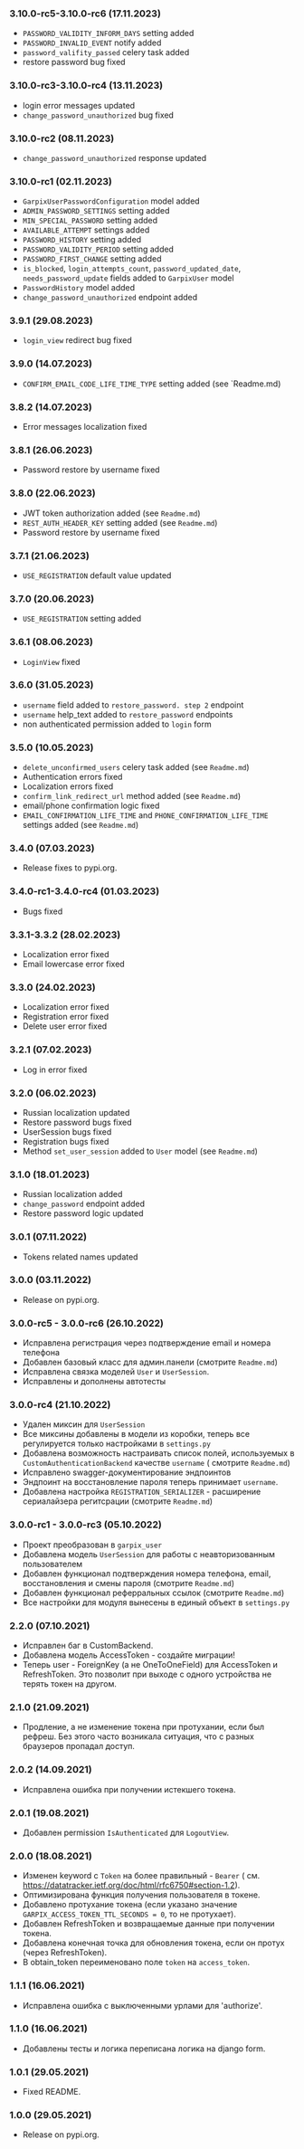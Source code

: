 ### 3.10.0-rc5-3.10.0-rc6 (17.11.2023)

- `PASSWORD_VALIDITY_INFORM_DAYS` setting added
- `PASSWORD_INVALID_EVENT` notify added
- `password_valifity_passed` celery task added
- restore password bug fixed

### 3.10.0-rc3-3.10.0-rc4 (13.11.2023)

- login error messages updated
- `change_password_unauthorized` bug fixed

### 3.10.0-rc2 (08.11.2023)

- `change_password_unauthorized` response updated

### 3.10.0-rc1 (02.11.2023)

- `GarpixUserPasswordConfiguration` model added
- `ADMIN_PASSWORD_SETTINGS` setting added
- `MIN_SPECIAL_PASSWORD` setting added
- `AVAILABLE_ATTEMPT` settings added
- `PASSWORD_HISTORY` setting added
- `PASSWORD_VALIDITY_PERIOD` setting added
- `PASSWORD_FIRST_CHANGE` setting added
- `is_blocked`, `login_attempts_count`, `password_updated_date`, `needs_password_update` fields added to `GarpixUser` model
- `PasswordHistory` model added
- `change_password_unauthorized` endpoint added

### 3.9.1 (29.08.2023)

- `login_view` redirect bug fixed

### 3.9.0 (14.07.2023)

- `CONFIRM_EMAIL_CODE_LIFE_TIME_TYPE` setting added (see `Readme.md)

### 3.8.2 (14.07.2023)

- Error messages localization fixed

### 3.8.1 (26.06.2023)

- Password restore by username fixed

### 3.8.0 (22.06.2023)

- JWT token authorization added (see `Readme.md`)
- `REST_AUTH_HEADER_KEY` setting added (see `Readme.md`)
- Password restore by username fixed

### 3.7.1 (21.06.2023)

- `USE_REGISTRATION` default value updated

### 3.7.0 (20.06.2023)

- `USE_REGISTRATION` setting added

### 3.6.1 (08.06.2023)

- `LoginView` fixed

### 3.6.0 (31.05.2023)

- `username` field added to `restore_password. step 2` endpoint
- `username` help_text added to `restore_password` endpoints
- non authenticated permission added to `login` form

### 3.5.0 (10.05.2023)

- `delete_unconfirmed_users` celery task added (see `Readme.md`)
- Authentication errors fixed
- Localization errors fixed
- `confirm_link_redirect_url` method added (see `Readme.md`)
- email/phone confirmation logic fixed
- `EMAIL_CONFIRMATION_LIFE_TIME` and `PHONE_CONFIRMATION_LIFE_TIME` settings added (see `Readme.md`)

### 3.4.0 (07.03.2023)

- Release fixes to pypi.org.

### 3.4.0-rc1-3.4.0-rc4 (01.03.2023)

- Bugs fixed

### 3.3.1-3.3.2 (28.02.2023)

- Localization error fixed
- Email lowercase error fixed

### 3.3.0 (24.02.2023)

- Localization error fixed
- Registration error fixed
- Delete user error fixed

### 3.2.1 (07.02.2023)

- Log in error fixed

### 3.2.0 (06.02.2023)

- Russian localization updated
- Restore password bugs fixed
- UserSession bugs fixed
- Registration bugs fixed
- Method `set_user_session` added to `User` model (see `Readme.md`)

### 3.1.0 (18.01.2023)

- Russian localization added
- `change_password` endpoint added
- Restore password logic updated

### 3.0.1 (07.11.2022)

- Tokens related names updated

### 3.0.0 (03.11.2022)

- Release on pypi.org.

### 3.0.0-rc5 - 3.0.0-rc6 (26.10.2022)

- Исправлена регистрация через подтверждение email и номера телефона
- Добавлен базовый класс для админ.панели (смотрите `Readme.md`)
- Исправлена связка моделей `User` и `UserSession`.
- Исправлены и дополнены автотесты

### 3.0.0-rc4 (21.10.2022)

- Удален миксин для `UserSession`
- Все миксины добавлены в модели из коробки, теперь все регулируется только настройками в `settings.py`
- Добавлена возможность настраивать список полей, используемых в `CustomAuthenticationBackend` качестве `username` (
  смотрите `Readme.md`)
- Исправлено swagger-документирование эндпоинтов
- Эндпоинт на восстановление пароля теперь принимает `username`.
- Добавлена настройка `REGISTRATION_SERIALIZER` - расширение сериалайзера регитсрации (смотрите `Readme.md`)

### 3.0.0-rc1 - 3.0.0-rc3 (05.10.2022)

- Проект преобразован в `garpix_user`
- Добавлена модель `UserSession` для работы с неавторизованным пользователем
- Добавлен функционал подтверждения номера телефона, email, восстановления и смены пароля (смотрите `Readme.md`)
- Добавлен функционал реферральных ссылок (смотрите `Readme.md`)
- Все настройки для модуля вынесены в единый объект в `settings.py`

### 2.2.0 (07.10.2021)

- Исправлен баг в CustomBackend.
- Добавлена модель AccessToken - создайте миграции!
- Теперь user - ForeignKey (а не OneToOneField) для AccessToken и RefreshToken. Это позволит при выходе с одного
  устройства не терять токен на другом.

### 2.1.0 (21.09.2021)

- Продление, а не изменение токена при протухании, если был рефреш. Без этого часто возникала ситуация, что с
  разных браузеров пропадал доступ.

### 2.0.2 (14.09.2021)

- Исправлена ошибка при получении истекшего токена.

### 2.0.1 (19.08.2021)

- Добавлен permission `IsAuthenticated` для `LogoutView`.

### 2.0.0 (18.08.2021)

- Изменен keyword с `Token` на более правильный - `Bearer` (
  см. https://datatracker.ietf.org/doc/html/rfc6750#section-1.2).
- Оптимизирована функция получения пользователя в токене.
- Добавлено протухание токена (если указано значение `GARPIX_ACCESS_TOKEN_TTL_SECONDS = 0`, то не протухает).
- Добавлен RefreshToken и возвращаемые данные при получении токена.
- Добавлена конечная точка для обновления токена, если он протух (через RefreshToken).
- В obtain_token переименовано поле `token` на `access_token`.

### 1.1.1 (16.06.2021)

- Исправлена ошибка с выключенными урлами для 'authorize'.

### 1.1.0 (16.06.2021)

- Добавлены тесты и логика переписана логика на django form.

### 1.0.1 (29.05.2021)

- Fixed README.

### 1.0.0 (29.05.2021)

- Release on pypi.org.
